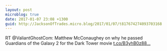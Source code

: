 ```yaml
---
layout: post
microblog: true
date: 2017-01-07 23:08 +1300
guid: http://JacksonOfTrades.micro.blog/2017/01/07/t817674274093703168.html
---
```

RT @ValiantGhostCom: Matthew McConaughey on why he passed Guardians of the Galaxy 2 for the Dark Tower movie [t.co/B3yhB0z88...](https://t.co/B3yhB0z88k)
